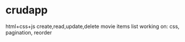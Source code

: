 # crudapp
html+css+js
create,read,update,delete movie items list
working on:
css, pagination, reorder

